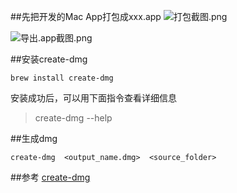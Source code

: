 ##先把开发的Mac App打包成xxx.app
![打包截图.png](https://upload-images.jianshu.io/upload_images/1648908-d444ccf71daba7ff.png?imageMogr2/auto-orient/strip%7CimageView2/2/w/1240)

![导出.app截图.png](https://upload-images.jianshu.io/upload_images/1648908-b9c872b517e9831f.png?imageMogr2/auto-orient/strip%7CimageView2/2/w/1240)

##安装create-dmg
```
brew install create-dmg
```
安装成功后，可以用下面指令查看详细信息
>create-dmg --help

##生成dmg
```
create-dmg  <output_name.dmg>  <source_folder>
```

##参考
[create-dmg](https://github.com/create-dmg)
